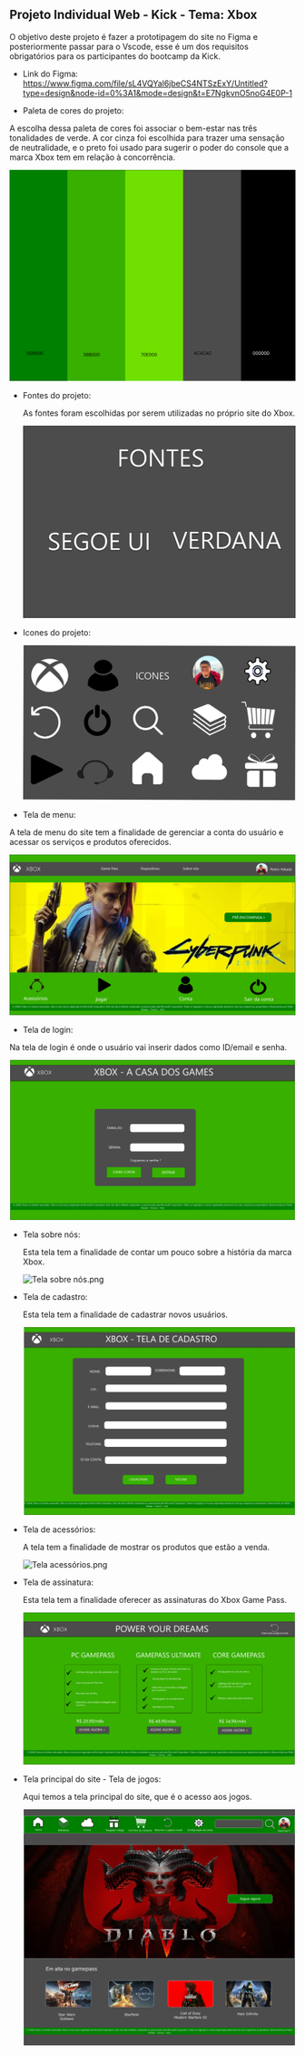 ## Projeto Individual Web - Kick - Tema: Xbox

O objetivo deste projeto é fazer a prototipagem do site no Figma e posteriormente passar para o Vscode, esse é um dos requisitos obrigatórios para os participantes do bootcamp da Kick.

- Link do Figma: https://www.figma.com/file/sL4VQYal6jbeCS4NTSzExY/Untitled?type=design&node-id=0%3A1&mode=design&t=E7NgkvnO5noG4E0P-1

- Paleta de cores do projeto:

A escolha dessa paleta de cores foi associar o bem-estar nas três tonalidades de verde. A cor cinza foi escolhida para trazer uma sensação de neutralidade, e o preto foi usado para sugerir o poder do console que a marca Xbox tem em relação à concorrência.

  ![paleta de cores.png](https://github.com/PedroYokada/projetowebxboxkick/blob/main/telas%20do%20projeto/paleta%20de%20cores.png)

- Fontes do projeto:

    As fontes foram escolhidas por serem utilizadas no próprio site do Xbox.

    ![fontes do projeto.png](https://github.com/PedroYokada/projetowebxboxkick/blob/main/telas%20do%20projeto/fontes%20do%20projeto.png)

 - Icones do projeto:

    ![icones.png](https://github.com/PedroYokada/projetowebxboxkick/blob/main/telas%20do%20projeto/icones.png)
   
 - Tela de menu:

  A tela de menu do site tem a finalidade de gerenciar a conta do usuário e acessar os serviços e produtos oferecidos.
   
   ![](https://github.com/PedroYokada/projetowebxboxkick/blob/main/telas%20do%20projeto/menu.png)

 - Tela de login:

Na tela de login é onde o usuário vai inserir dados como ID/email e senha.
   
  ![Login tela.png](https://github.com/PedroYokada/projetowebxboxkick/blob/main/telas%20do%20projeto/Login%20tela.png)

 - Tela sobre nós:

   Esta tela tem a finalidade de contar um pouco sobre a história da marca Xbox.
  
   ![Tela sobre nós.png](https://github.com/PedroYokada/projetowebxboxkick/blob/main/telas%20do%20projeto/Tela%20sobre%20n%C3%B3s.png)

 - Tela de cadastro:

   Esta tela tem a finalidade de cadastrar novos usuários.
   
   ![Tela cadastro.png](https://github.com/PedroYokada/projetowebxboxkick/blob/main/telas%20do%20projeto/Tela%20cadastro.png)

 - Tela de acessórios:

   A tela tem a finalidade de mostrar os produtos que estão a venda.
   
   ![Tela acessórios.png](https://github.com/PedroYokada/projetowebxboxkick/blob/main/telas%20do%20projeto/Tela%20acess%C3%B3rios.png)

 - Tela de assinatura:

   Esta tela tem a finalidade oferecer as assinaturas do Xbox Game Pass.
   
   ![Gamepass assinar tela.png](https://github.com/PedroYokada/projetowebxboxkick/blob/main/telas%20do%20projeto/Gamepass%20assinar%20tela.png)

 - Tela principal do site - Tela de jogos:

   Aqui temos a tela principal do site, que é o acesso aos jogos.

   ![Gamepass assinar tela.png](https://github.com/PedroYokada/projetowebxboxkick/blob/main/telas%20do%20projeto/Gamepass%20tela%20principal.png)

